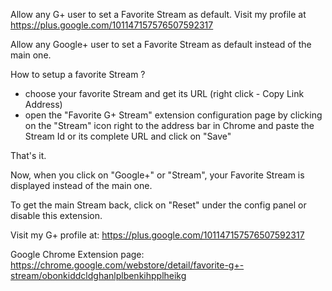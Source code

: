 Allow any G+ user to set a Favorite Stream as default. Visit my profile at https://plus.google.com/101147157576507592317

Allow any Google+ user to set a Favorite Stream as default instead of the main one.

How to setup a favorite Stream ?
 - choose your favorite Stream and get its URL (right click - Copy Link Address)
 - open the "Favorite G+ Stream" extension configuration page by clicking on the "Stream" icon right to the address bar in Chrome and paste the Stream Id or its complete URL and click on "Save"

That's it.

Now, when you click on "Google+" or "Stream", your Favorite Stream is displayed instead of the main one.

To get the main Stream back, click on "Reset" under the config panel or disable this extension.

Visit my G+ profile at: https://plus.google.com/101147157576507592317

Google Chrome Extension page: https://chrome.google.com/webstore/detail/favorite-g+-stream/obonkiddcldghanlplbenkihpplheikg
